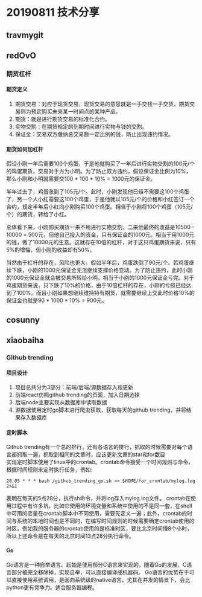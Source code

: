  # 20190811 技术分享
 
 ## travmygit
 
 ## redOvO

 ### 期货杠杆

 #### 期货定义

 1. 期货交易：对应于现货交易，现货交易的意思就是一手交钱一手交货，期货交易则为预定购买未来某一时间点的某种产品。
 2. 期货：就是进行期货交易的标准化合约。
 3. 实物交割：在期货规定的到期时间进行实物与钱的交割。
 4. 保证金：交易双方缴纳总交易额一定比例的钱，防止出现违约情况。

 #### 期货如何加杠杆

 假设小刚一年后需要100个鸡蛋，于是他就购买了一年后进行实物交割的100元/个的鸡蛋期货，交易对手方为小明。为了防止双方违约，假设保证金比例为10%，那么小刚和小明就需要交100 * 100 * 10% = 1000元的保证金。

 半年过去了，鸡蛋涨到了105元/个。此时，小刚发现他已经不需要这100个鸡蛋了，另一个人小红需要这100个鸡蛋，于是他就以105元/个的价格和小红签订一个合约，规定半年后小红向小刚购买100个鸡蛋。相当于小刚将100个鸡蛋（105元/个）的期货，转给了小红。

 总体看下来，小刚购买期货一来不用进行实物交割，二来他最终的收益是10500 - 10000 = 500元，但他自己投入的资金，只有保证金的1000元。相当于用1000元的钱，做了10000元的生意。这就存在10倍的杠杆，对于这只鸡蛋期货来说，只有5%的增幅，但小刚的收益却有50%。

 当然由于杠杆的存在，风险也更大。假如半年后，鸡蛋跌倒了90元/个。若鸡蛋继续下跌，小刚的1000元保证金无法继续支撑价格变动。为了防止违约，此时小刚的1000元保证金就会被交易所转给小明，相当于小刚的1000元保证金亏完。对于鸡蛋期货来说，只下跌了10%的价格，由于10倍杠杆的存在，小刚的亏损已经达到了100%。而且小刚如果想继续维持持有期货，就需要继续上交此时价格10%的保证金也就是90 * 1000 * 10% = 900元。
 
 ## cosunny
 
 ## xiaobaiha

 ### Github trending

 #### 项目设计
 
 1. 项目总共分为3部分：前端/后端/源数据存入和更新
 2. 前端react仿照github trending的页面，加入日期选择
 3. 后端node主要实现从数据库中读取数据
 4. 源数据使用定时go脚本进行爬虫获取，获取每天的github trending，并将结果存入数据库

 #### 定时脚本
 
 Github trending有一个总的排行，还有各语言的排行，抓取的时候需要对每个语言都抓取一遍，抓取到相同的文章时，应该更新文章的star和for数目  
 实现定时脚本使用了linux中的crontab。crontab命令接受一个时间规则与命令，根据时间规则来定时执行任务，例如:
 ```
 28 05 * * * bash /github_trending_go.sh >> $HOME/for_crontab/mylog.log 2>&1
 ```
 表明在每天的5点28分，执行sh命令，并将log存入mylog.log文件。
 crontab在使用过程中有许多坑，比如它使用的环境变量和系统中使用的不是同一套，在shell中可用的变量在crontab脚本中不同使用，需要先定义一遍；此外，crontab的时间与系统的本地时间也是不同的，在编写时间规则的时候需要确定crontab使用的时区，例如我的服务器的crontab使用的是标准时区，要比北京时间慢8个小时，所以上述命令是在每天的北京时间13点28分执行命令。

 #### Go
 Go语言是一种自举语言。起始是使用部分C语言来实现的，随着Go的发展，C语言部分被完全移除掉，实现自举，可以直接编译成机器码。
 Go语言的优势在于可以直接使用系统调用，是面向系统级的native语言，尤其在并发的情景下，会比python更有竞争力。适合服务器编程。
